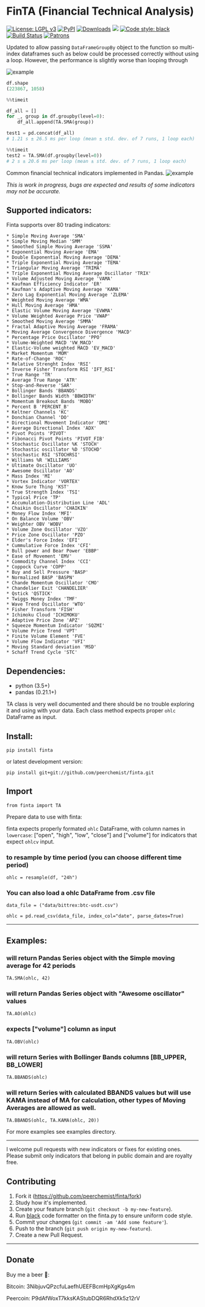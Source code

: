 # FinTA (Financial Technical Analysis)

[![License: LGPL v3](https://img.shields.io/badge/License-LGPL%20v3-blue.svg)](https://www.gnu.org/licenses/lgpl-3.0)
[![PyPI](https://img.shields.io/pypi/v/finta.svg?style=flat-square)](https://pypi.python.org/pypi/finta/)
[![Downloads](https://pepy.tech/badge/finta/month)](https://pepy.tech/project/finta/month)
[![](https://img.shields.io/badge/python-3.5+-blue.svg)](https://www.python.org/download/releases/3.5.0/)
[![Code style: black](https://img.shields.io/badge/code%20style-black-000000.svg)](https://github.com/ambv/black)
[![Build Status](https://travis-ci.org/peerchemist/finta.svg?branch=master)](https://travis-ci.org/peerchemist/finta)
[![Patrons](https://img.shields.io/liberapay/patrons/peerchemist.svg?logo=liberapay)](https://img.shields.io/liberapay/patrons/peerchemist.svg?logo=liberapay)


Updated to allow passing `DataFrameGroupBy` object to the function so multi-index dataframes such as below could be processed
correctly without using a loop. However, the performance is slightly worse than looping through

![example](examples/groupby.png)

```python
df.shape
(223867, 1058)
```

```python
%%timeit

df_all = []
for _, group in df.groupby(level=0):
    df_all.append(TA.SMA(group))

test1 = pd.concat(df_all)
# 1.21 s ± 26.5 ms per loop (mean ± std. dev. of 7 runs, 1 loop each)
```
```python
%%timeit
test2 = TA.SMA(df.groupby(level=0))
# 2 s ± 20.6 ms per loop (mean ± std. dev. of 7 runs, 1 loop each)
```

Common financial technical indicators implemented in Pandas.
![example](examples/plot.png)

*This is work in progress, bugs are expected and results of some indicators
may not be accurate.*

## Supported indicators:

Finta supports over 80 trading indicators:

```
* Simple Moving Average 'SMA'
* Simple Moving Median 'SMM'
* Smoothed Simple Moving Average 'SSMA'
* Exponential Moving Average 'EMA'
* Double Exponential Moving Average 'DEMA'
* Triple Exponential Moving Average 'TEMA'
* Triangular Moving Average 'TRIMA'
* Triple Exponential Moving Average Oscillator 'TRIX'
* Volume Adjusted Moving Average 'VAMA'
* Kaufman Efficiency Indicator 'ER'
* Kaufman's Adaptive Moving Average 'KAMA'
* Zero Lag Exponential Moving Average 'ZLEMA'
* Weighted Moving Average 'WMA'
* Hull Moving Average 'HMA'
* Elastic Volume Moving Average 'EVWMA'
* Volume Weighted Average Price 'VWAP'
* Smoothed Moving Average 'SMMA'
* Fractal Adaptive Moving Average 'FRAMA'
* Moving Average Convergence Divergence 'MACD'
* Percentage Price Oscillator 'PPO'
* Volume-Weighted MACD 'VW_MACD'
* Elastic-Volume weighted MACD 'EV_MACD'
* Market Momentum 'MOM'
* Rate-of-Change 'ROC'
* Relative Strenght Index 'RSI'
* Inverse Fisher Transform RSI 'IFT_RSI'
* True Range 'TR'
* Average True Range 'ATR'
* Stop-and-Reverse 'SAR'
* Bollinger Bands 'BBANDS'
* Bollinger Bands Width 'BBWIDTH'
* Momentum Breakout Bands 'MOBO'
* Percent B 'PERCENT_B'
* Keltner Channels 'KC'
* Donchian Channel 'DO'
* Directional Movement Indicator 'DMI'
* Average Directional Index 'ADX'
* Pivot Points 'PIVOT'
* Fibonacci Pivot Points 'PIVOT_FIB'
* Stochastic Oscillator %K 'STOCH'
* Stochastic oscillator %D 'STOCHD'
* Stochastic RSI 'STOCHRSI'
* Williams %R 'WILLIAMS'
* Ultimate Oscillator 'UO'
* Awesome Oscillator 'AO'
* Mass Index 'MI'
* Vortex Indicator 'VORTEX'
* Know Sure Thing 'KST'
* True Strength Index 'TSI'
* Typical Price 'TP'
* Accumulation-Distribution Line 'ADL'
* Chaikin Oscillator 'CHAIKIN'
* Money Flow Index 'MFI'
* On Balance Volume 'OBV'
* Weighter OBV 'WOBV'
* Volume Zone Oscillator 'VZO'
* Price Zone Oscillator 'PZO'
* Elder's Force Index 'EFI'
* Cummulative Force Index 'CFI'
* Bull power and Bear Power 'EBBP'
* Ease of Movement 'EMV'
* Commodity Channel Index 'CCI'
* Coppock Curve 'COPP'
* Buy and Sell Pressure 'BASP'
* Normalized BASP 'BASPN'
* Chande Momentum Oscillator 'CMO'
* Chandelier Exit 'CHANDELIER'
* Qstick 'QSTICK'
* Twiggs Money Index 'TMF'
* Wave Trend Oscillator 'WTO'
* Fisher Transform 'FISH'
* Ichimoku Cloud 'ICHIMOKU'
* Adaptive Price Zone 'APZ'
* Squeeze Momentum Indicator 'SQZMI'
* Volume Price Trend 'VPT'
* Finite Volume Element 'FVE'
* Volume Flow Indicator 'VFI'
* Moving Standard deviation 'MSD'
* Schaff Trend Cycle 'STC'
```

## Dependencies:

-   python (3.5+)
-   pandas (0.21.1+)

TA class is very well documented and there should be no trouble
exploring it and using with your data. Each class method expects proper `ohlc` DataFrame as input.

## Install:

`pip install finta`

or latest development version:

`pip install git+git://github.com/peerchemist/finta.git`

## Import

`from finta import TA`

Prepare data to use with finta:

finta expects properly formated `ohlc` DataFrame, with column names in `lowercase`:
["open", "high", "low", "close"] and ["volume"] for indicators that expect `ohlcv` input.

### to resample by time period (you can choose different time period)
`ohlc = resample(df, "24h")`

### You can also load a ohlc DataFrame from .csv file

`data_file = ("data/bittrex:btc-usdt.csv")`

`ohlc = pd.read_csv(data_file, index_col="date", parse_dates=True)`

____________________________________________________________________________

## Examples:

### will return Pandas Series object with the Simple moving average for 42 periods
`TA.SMA(ohlc, 42)`

### will return Pandas Series object with "Awesome oscillator" values
`TA.AO(ohlc)`

### expects ["volume"] column as input
`TA.OBV(ohlc)`

### will return Series with Bollinger Bands columns [BB_UPPER, BB_LOWER]
`TA.BBANDS(ohlc)`

### will return Series with calculated BBANDS values but will use KAMA instead of MA for calculation, other types of Moving Averages are allowed as well.
`TA.BBANDS(ohlc, TA.KAMA(ohlc, 20))`


For more examples see examples directory.

------------------------------------------------------------------------

I welcome pull requests with new indicators or fixes for existing ones.
Please submit only indicators that belong in public domain and are
royalty free.

## Contributing

1. Fork it (https://github.com/peerchemist/finta/fork)
2. Study how it's implemented.
3. Create your feature branch (`git checkout -b my-new-feature`).
4. Run [black](https://github.com/ambv/black) code formatter on the finta.py to ensure uniform code style.
5. Commit your changes (`git commit -am 'Add some feature'`).
6. Push to the branch (`git push origin my-new-feature`).
7. Create a new Pull Request.

------------------------------------------------------------------------

## Donate

Buy me a beer 🍺:

Bitcoin: 3NibjuvQPzcfuLaefhUEEFBcmHpXgKgs4m

Peercoin: P9dAfWoxT7kksKAStubDQR6RhdXk5z12rV
